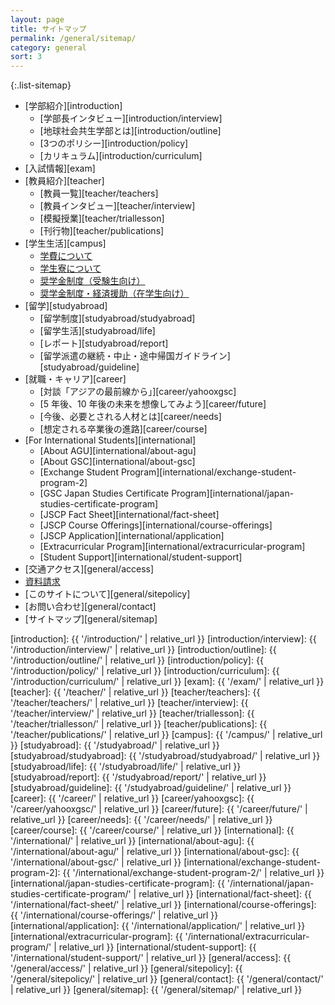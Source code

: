 ```yaml
---
layout: page
title: サイトマップ
permalink: /general/sitemap/
category: general
sort: 3
---
```


{:.list-sitemap}
*   [学部紹介][introduction]
    *   [学部長インタビュー][introduction/interview]
    *   [地球社会共生学部とは][introduction/outline]
    *   [3つのポリシー][introduction/policy]
    *   [カリキュラム][introduction/curriculum]
*   [入試情報][exam]
*   [教員紹介][teacher]
    *   [教員一覧][teacher/teachers]
    *   [教員インタビュー][teacher/interview]
    *   [模擬授業][teacher/triallesson]
    *   [刊行物][teacher/publications]
*   [学生生活][campus]
    *   [学費について](http://www.aoyama.ac.jp/life/expenses/)
    *   [学生寮について](http://www.aoyama.ac.jp/life/health/dormitory/dormitory_sagamihara/)
    *   [奨学金制度（受験生向け）](http://www.aoyama.ac.jp/life/expenses/scholarship_prospective/)
    *   [奨学金制度・経済援助（在学生向け）](http://www.aoyama.ac.jp/life/expenses/scholarship/)
*   [留学][studyabroad]
    *   [留学制度][studyabroad/studyabroad]
    *   [留学生活][studyabroad/life]
    *   [レポート][studyabroad/report]
    *   [留学派遣の継続・中止・途中帰国ガイドライン][studyabroad/guideline]
*   [就職・キャリア][career]
    *   [対談「アジアの最前線から」][career/yahooxgsc]
    *   [5 年後、10 年後の未来を想像してみよう][career/future]
    *   [今後、必要とされる人材とは][career/needs]
    *   [想定される卒業後の進路][career/course]
*   [For International Students][international]
    *   [About AGU][international/about-agu]
    *   [About GSC][international/about-gsc]
    *   [Exchange Student Program][international/exchange-student-program-2]
    *   [GSC Japan Studies Certificate Program][international/japan-studies-certificate-program]
    *   [JSCP Fact Sheet][international/fact-sheet]
    *   [JSCP Course Offerings][international/course-offerings]
    *   [JSCP Application][international/application]
    *   [Extracurricular Program][international/extracurricular-program]
    *   [Student Support][international/student-support]
*   [交通アクセス][general/access]
*   [資料請求](http://www.aoyama.ac.jp/outline/reference/)
*   [このサイトについて][general/sitepolicy]
*   [お問い合わせ][general/contact]
*   [サイトマップ][general/sitemap]


[introduction]: {{ '/introduction/' | relative_url }}
[introduction/interview]: {{ '/introduction/interview/' | relative_url }}
[introduction/outline]: {{ '/introduction/outline/' | relative_url }}
[introduction/policy]: {{ '/introduction/policy/' | relative_url }}
[introduction/curriculum]: {{ '/introduction/curriculum/' | relative_url }}
[exam]: {{ '/exam/' | relative_url }}
[teacher]: {{ '/teacher/' | relative_url }}
[teacher/teachers]: {{ '/teacher/teachers/' | relative_url }}
[teacher/interview]: {{ '/teacher/interview/' | relative_url }}
[teacher/triallesson]: {{ '/teacher/triallesson/' | relative_url }}
[teacher/publications]: {{ '/teacher/publications/' | relative_url }}
[campus]: {{ '/campus/' | relative_url }}
[studyabroad]: {{ '/studyabroad/' | relative_url }}
[studyabroad/studyabroad]: {{ '/studyabroad/studyabroad/' | relative_url }}
[studyabroad/life]: {{ '/studyabroad/life/' | relative_url }}
[studyabroad/report]: {{ '/studyabroad/report/' | relative_url }}
[studyabroad/guideline]: {{ '/studyabroad/guideline/' | relative_url }}
[career]: {{ '/career/' | relative_url }}
[career/yahooxgsc]: {{ '/career/yahooxgsc/' | relative_url }}
[career/future]: {{ '/career/future/' | relative_url }}
[career/needs]: {{ '/career/needs/' | relative_url }}
[career/course]: {{ '/career/course/' | relative_url }}
[international]: {{ '/international/' | relative_url }}
[international/about-agu]: {{ '/international/about-agu/' | relative_url }}
[international/about-gsc]: {{ '/international/about-gsc/' | relative_url }}
[international/exchange-student-program-2]: {{ '/international/exchange-student-program-2/' | relative_url }}
[international/japan-studies-certificate-program]: {{ '/international/japan-studies-certificate-program/' | relative_url }}
[international/fact-sheet]: {{ '/international/fact-sheet/' | relative_url }}
[international/course-offerings]: {{ '/international/course-offerings/' | relative_url }}
[international/application]: {{ '/international/application/' | relative_url }}
[international/extracurricular-program]: {{ '/international/extracurricular-program/' | relative_url }}
[international/student-support]: {{ '/international/student-support/' | relative_url }}
[general/access]: {{ '/general/access/' | relative_url }}
[general/sitepolicy]: {{ '/general/sitepolicy/' | relative_url }}
[general/contact]: {{ '/general/contact/' | relative_url }}
[general/sitemap]: {{ '/general/sitemap/' | relative_url }}